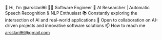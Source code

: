 👋 Hi, I’m @arsslan96
👨‍💻 Software Engineer
🤖 AI Researcher | Automatic Speech Recognition & NLP Enthusiast
📚 Constantly exploring the intersection of AI and real-world applications
🌟 Open to collaboration on AI-driven projects and innovative software solutions
📫 How to reach me arsslan96@gmail.com

<!---
arsslan96/arsslan96 is a ✨ special ✨ repository because its `README.md` (this file) appears on your GitHub profile.
You can click the Preview link to take a look at your changes.
--->
